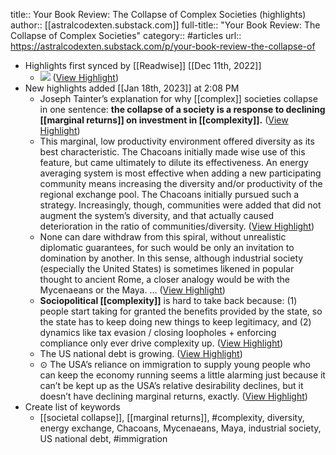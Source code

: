 title:: Your Book Review: The Collapse of Complex Societies (highlights)
author:: [[astralcodexten.substack.com]]
full-title:: "Your Book Review: The Collapse of Complex Societies"
category:: #articles
url:: https://astralcodexten.substack.com/p/your-book-review-the-collapse-of

- Highlights first synced by [[Readwise]] [[Dec 11th, 2022]]
	- ![](https://substackcdn.com/image/fetch/w_1456,c_limit,f_auto,q_auto:good,fl_progressive:steep/https%3A%2F%2Fbucketeer-e05bbc84-baa3-437e-9518-adb32be77984.s3.amazonaws.com%2Fpublic%2Fimages%2F39c9869d-4ed0-4b5e-b660-44b8b35be972_1144x772.png) ([View Highlight](https://read.readwise.io/read/01gm090msvw3j8x5apz8xewj38))
- New highlights added [[Jan 18th, 2023]] at 2:08 PM
	- Joseph Tainter’s explanation for why [[complex]] societies collapse in one sentence: **the collapse of a society is a response to declining [[marginal returns]] on investment in [[complexity]].** ([View Highlight](https://read.readwise.io/read/01gq1ag50rsptqn1ee9yg1wj78))
	- This marginal, low productivity environment offered diversity as its best characteristic. The Chacoans initially made wise use of this feature, but came ultimately to dilute its effectiveness. An energy averaging system is most effective when adding a new participating community means increasing the diversity and/or productivity of the regional exchange pool. The Chacoans initially pursued such a strategy. Increasingly, though, communities were added that did not augment the system’s diversity, and that actually caused deterioration in the ratio of communities/diversity. ([View Highlight](https://read.readwise.io/read/01gq1ajdvcx92tr4e63zbtygep))
	- None can dare withdraw from this spiral, without unrealistic diplomatic guarantees, for such would be only an invitation to domination by another. In this sense, although industrial society (especially the United States) is sometimes likened in popular thought to ancient Rome, a closer analogy would be with the Mycenaeans or the Maya. ... ([View Highlight](https://read.readwise.io/read/01gq1ajqh59j9zf9ee461njsmm))
	- **Sociopolitical [[complexity]]** is hard to take back because: (1) people start taking for granted the benefits provided by the state, so the state has to keep doing new things to keep legitimacy, and (2) dynamics like tax evasion / closing loopholes + enforcing compliance only ever drive complexity up. ([View Highlight](https://read.readwise.io/read/01gq1ak19sx2268xq4wpcwa78f))
	- The US national debt is growing. ([View Highlight](https://read.readwise.io/read/01gq1an9fabgrrysz0yqqc2sca))
	- ⊙ The USA’s reliance on immigration to supply young people who can keep the economy running seems a little alarming just because it can’t be kept up as the USA’s relative desirability declines, but it doesn’t have declining marginal returns, exactly. ([View Highlight](https://read.readwise.io/read/01gq1akkr9phr49872rs78zzd7))
- Create list of keywords
	- [[societal collapse]], [[marginal returns]], #complexity, diversity,  energy exchange,  Chacoans, Mycenaeans,  Maya,  industrial society, US national debt, #immigration